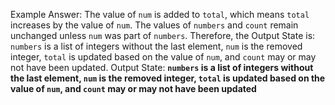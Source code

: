 Example Answer:
The value of `num` is added to `total`, which means `total` increases by the value of `num`. The values of `numbers` and `count` remain unchanged unless `num` was part of `numbers`. Therefore, the Output State is: `numbers` is a list of integers without the last element, `num` is the removed integer, `total` is updated based on the value of `num`, and `count` may or may not have been updated.
Output State: **`numbers` is a list of integers without the last element, `num` is the removed integer, `total` is updated based on the value of `num`, and `count` may or may not have been updated**